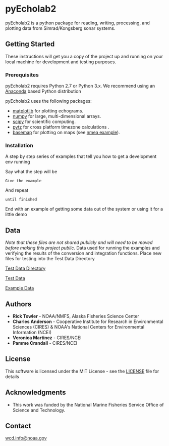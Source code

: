 # pyEcholab2

pyEcholab2 is a python package for reading, writing, processing, and plotting data from Simrad/Kongsberg sonar systems.

## Getting Started

These instructions will get you a copy of the project up and running on your local machine for development and testing purposes.

### Prerequisites

pyEcholab2 requires Python 2.7 or Python 3.x. We recommend using an
[Anaconda](https://www.anaconda.com/download/) based Python
distribution

pyEcholab2 uses the following packages:

* [matplotlib](https://matplotlib.org/) for plotting echograms.
* [numpy](http://www.numpy.org/) for large, multi-dimensional arrays.
* [scipy](https://www.scipy.org/) for scientific computing.
* [pytz](http://pytz.sourceforge.net/) for cross platform timezone calculations .
* [basemap](https://matplotlib.org/basemap/) for plotting on maps (see [nmea example](https://github.com/CI-CMG/PyEcholab2/blob/master/examples/nmea_example.py)).

### Installation

A step by step series of examples that tell you how to get a development env running

Say what the step will be

```
Give the example
```

And repeat

```
until finished
```

End with an example of getting some data out of the system or using it for a little demo

## Data
*Note that these files are not shared publicly and will need to be moved before making this project public.*
Data used for running the examples and verifying the results of the conversion and integration functions. Place new files for testing into the Test Data Directory

[Test Data Directory](https://drive.google.com/drive/u/0/folders/0BzfkO6wrXhxYOHVLOWVKUlJBYmc)

[Test Data](https://drive.google.com/open?id=1SYbK2eDGSEtrGbH4G82cw2aq-lklLxKS)

[Example Data](https://drive.google.com/open?id=1pwJ9fCetW1nG0BDVuuSL0zi3VxhWo9xX)


## Authors

* **Rick Towler** - NOAA/NMFS, Alaska Fisheries Science Center
* **Charles Anderson** - Cooperative Institute for Research in Environmental Sciences (CIRES) & NOAA's National Centers for Environmental Information (NCEI)
* **Veronica Martinez** - CIRES/NCEI
* **Pamme Crandall** - CIRES/NCEI

## License

This software is licensed under the MIT License - see the
[LICENSE](LICENSE) file for details

## Acknowledgments

* This work was funded by the National Marine Fisheries Service Office of Science and Technology.

## Contact
[wcd.info@noaa.gov](mailto:wcd.info@noaa.gov)